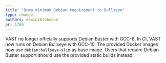 ```yaml
---
title: "Bump minimum Debian requirement to Bullseye"
type: change
authors: dominiklohmann
pr: 1765
---
```


VAST no longer officially supports Debian Buster with GCC-8. In CI, VAST now
runs on Debian Bullseye with GCC-10. The provided Docker images now use
`debian:bullseye-slim` as base image. Users that require Debian
Buster support should use the provided static builds instead.
